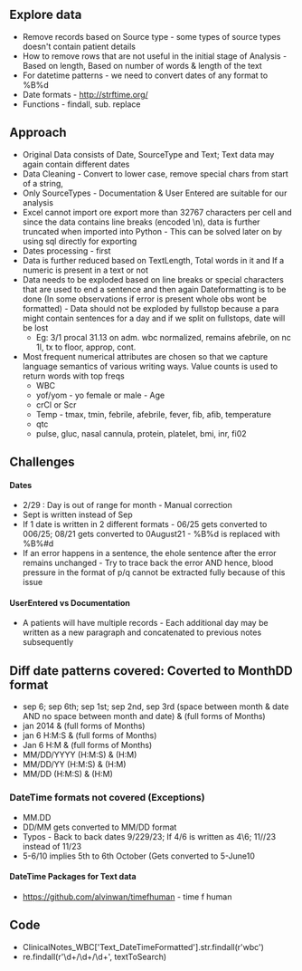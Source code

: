 ## Explore data
* Remove records based on Source type - some types of source types doesn't contain patient details
* How to remove rows that are not useful in the initial stage of Analysis - Based on length, Based on number of words & length of the text
* For datetime patterns - we need to convert dates of any format to %B%d
* Date formats - http://strftime.org/
* Functions - findall, sub. replace

## Approach
* Original Data consists of Date, SourceType and Text; Text data may again contain different dates
* Data Cleaning - Convert to lower case, remove special chars from start of a string, 
* Only SourceTypes - Documentation & User Entered are suitable for our analysis 
* Excel cannot import ore export more than 32767 characters per cell and since the data contains line breaks (encoded \n), data is further truncated when imported into Python - This can be solved later on by using sql directly for exporting
* Dates processing - first 
* Data is further reduced based on TextLength, Total words in it and If a numeric is present in a text or not
* Data needs to be exploded based on line breaks or special characters that are used to end a sentence and then again Dateformatting is to be done (In some observations if error is present whole obs wont be formatted) - Data should not be exploded by fullstop because a para might contain sentences for a day and if we split on fullstops, date will be lost
  * Eg: 3/1 procal 31.13 on adm. wbc normalized, remains afebrile, on nc 1l, tx to floor, approp, cont.
* Most frequent numerical attributes are chosen so that we capture language semantics of various writing ways. Value counts is used to return words with top freqs
  * WBC
  * yof/yom - yo female or male - Age
  * crCl or Scr
  * Temp - tmax, tmin, febrile, afebrile, fever, fib, afib, temperature
  * qtc
  * pulse, gluc, nasal cannula, protein, platelet, bmi, inr, fi02

## Challenges
#### Dates
* 2/29 : Day is out of range for month - Manual correction
* Sept is written instead of Sep
* If 1 date is written in 2 different formats - 06/25 gets converted to 006/25; 08/21 gets converted to 0August21 - %B%d is replaced with %B%#d
* If an error happens in a sentence, the ehole sentence after the error remains unchanged - Try to trace back the error AND hence, blood pressure in the format of p/q cannot be extracted fully because of this issue
#### UserEntered vs Documentation
* A patients will have multiple records - Each additional day may be written as a new paragraph and concatenated to previous notes subsequently




## Diff date patterns covered: Coverted to MonthDD format
* sep 6; sep 6th; sep 1st; sep 2nd, sep 3rd (space between month & date AND no space between month and date) & (full forms of Months)
* jan 2014  & (full forms of Months)
* jan 6 H:M:S & (full forms of Months)
* Jan 6 H:M & (full forms of Months)
* MM/DD/YYYY (H:M:S) & (H:M)
* MM/DD/YY (H:M:S) & (H:M)
* MM/DD (H:M:S) & (H:M)

### DateTime formats not covered (Exceptions)
* MM.DD
* DD/MM gets converted to MM/DD format
* Typos - Back to back dates 9/229/23; If 4/6 is written as 4\6; 11//23 instead of 11/23
* 5-6/10 implies 5th to 6th October (Gets converted to 5-June10

#### DateTime Packages for Text data ####
* https://github.com/alvinwan/timefhuman - time f human


## Code
* ClinicalNotes_WBC['Text_DateTimeFormatted'].str.findall(r'wbc')
* re.findall(r'\d+/\d+/\d+', textToSearch)




